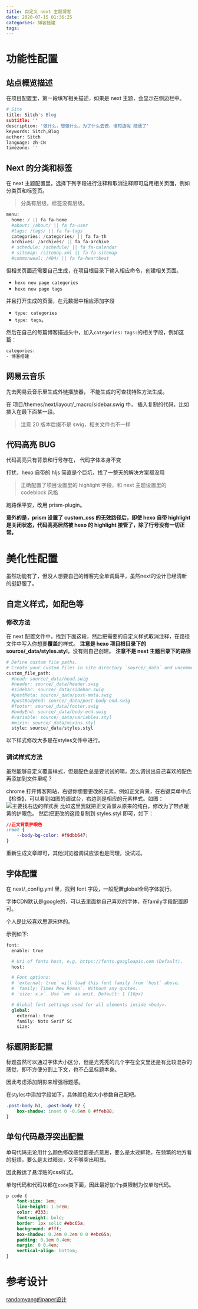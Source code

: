 ```yaml
---
title: 自定义 next 主题博客
date: 2020-07-15 01:36:25
categories: 博客搭建
tags:
---
```

# 功能性配置

##  站点概览描述
在项目配置里，第一段填写相关描述，如果是 next 主题，会显示在侧边栏中。
```python
# Site
title: Sitch's Blog
subtitle: ''
description: '做什么，想做什么，为了什么去做，谁知道呢 随便了'
keywords: Sitch,Blog
author: Sitch
language: zh-CN
timezone: ''
```
## Next 的分类和标签
在 next 主题配置里，选择下列字段进行注释和取消注释即可启用相关页面，例如分类页和标签页。
>分类有层级，标签没有层级。

```python
menu:
  home: / || fa fa-home
  #about: /about/ || fa fa-user
  #tags: /tags/ || fa fa-tags
  categories: /categories/ || fa fa-th
  archives: /archives/ || fa fa-archive
  # schedule: /schedule/ || fa fa-calendar
  # sitemap: /sitemap.xml || fa fa-sitemap
  #commonweal: /404/ || fa fa-heartbeat
```

但相关页面还需要自己生成，在项目根目录下输入相应命令，创建相关页面。
- ``hexo new page categories``
- ``hexo new page tags``

并且打开生成的页面，在元数据中相应添加字段
- ``type: categories``
- ``type: tags``。

然后在自己的每篇博客描述头中，加入``categories:`` ``tags:``的相关字段，例如这篇：
```python
categories: 
- 博客搭建
```

##  网易云音乐
先去网易云音乐里生成外链播放器， 不能生成的可查找特殊方法生成。

在 项目/themes/next/layout/_macro/sidebar.swig 中， 插入复制的代码，比如插入在最下面某一段。
>注意 20 版本后缀不是 swig，相关文件也不一样



##  代码高亮 BUG
代码高亮只有背景和行号存在， 代码字体本身不变

打扰，hexo 自带的 hljs 简直是个巨坑，找了一整天的解决方案都没用
>正确配置了项目设置里的 highlight 字段，和 next 主题设置里的 codeblock 风格

跑路保平安，改用 prism-plugin。

**意外的是，prism 设置了 custom_css 的无效路径后，即使 hexo 自带 highlight 是关闭状态，代码高亮居然被 hexo 的 highlight 接管了，除了行号没有一切正常。**



# 美化性配置
虽然功能有了，但没人想要自己的博客完全单调扁平，虽然next的设计已经清新的挺舒服了。

##  自定义样式，如配色等
### 修改方法
在 next 配置文件中，找到下面这段，然后把需要的自定义样式取消注释，在路径文件中写入你想要**覆盖**的样式。
**注意是 hexo 项目根目录下的 source/_data/styles.styl**，没有则自己创建。
**注意不是 next 主题目录下的路径**
```python
# Define custom file paths.
# Create your custom files in site directory `source/_data` and uncomment needed files below.
custom_file_path:
  #head: source/_data/head.swig
  #header: source/_data/header.swig
  #sidebar: source/_data/sidebar.swig
  #postMeta: source/_data/post-meta.swig
  #postBodyEnd: source/_data/post-body-end.swig
  #footer: source/_data/footer.swig
  #bodyEnd: source/_data/body-end.swig
  #variable: source/_data/variables.styl
  #mixin: source/_data/mixins.styl
  style: source/_data/styles.styl
```
以下样式修改大多是在styles文件中进行。

### 调试样式方法
虽然能够自定义覆盖样式，但是配色总是要试试的嘛，怎么调试出自己喜欢的配色再添加到文件里呢？

chrome 打开博客网站，右键你想要更改的元素，例如正文背景，在右键菜单中点【检查】，可以看到如图的调试台，右边则是相应的元素样式。如图：
![主要找右边的样式表](https://wx1.sinaimg.cn/mw1024/b8e57787gy1ggtuquyezgj20wn0di0v3.jpg)
比如这里我就把正文背景从原来的纯白，修改为了带点暖黄的护眼色。
然后把更改的这段复制到 styles.styl 即可，如下：
```css
//正文背景护眼色
:root {
    --body-bg-color: #f9dbb647;
}
```
重新生成文章即可，其他浏览器调试应该也是同理，没试过。


## 字体配置

在 next/_config.yml 里，找到 font 字段，一般配置global全局字体就行。

字体CDN默认是google的，可以去里面挑自己喜欢的字体，在family字段配置即可。

个人是比较喜欢思源宋体的。

示例如下:
```python
font:
  enable: true

  # Uri of fonts host, e.g. https://fonts.googleapis.com (Default).
  host:

  # Font options:
  # `external: true` will load this font family from `host` above.
  # `family: Times New Roman`. Without any quotes.
  # `size: x.x`. Use `em` as unit. Default: 1 (16px)

  # Global font settings used for all elements inside <body>.
  global:
    external: true
    family: Noto Serif SC
    size:
```

## 标题阴影配置

标题虽然可以通过字体大小区分，但是光秃秃的几个字在全文里还是有比较混杂的感觉，即不方便分割上下文，也不凸显标题本身。

因此考虑添加阴影来增强标题感。

在styles中添加字段如下，具体颜色和大小参数自己配吧。
```css
.post-body h1, .post-body h2 {
    box-shadow: inset 0 -0.6em 0 #ffeb88; 
}
```

## 单句代码悬浮突出配置
单句代码无论用什么颜色修改感觉都差点意思，要么是太过鲜艳，在频繁的地方看的挺烦，要么是太过暗淡，又不够突出明显。

因此搬运了悬浮贴的css样式。

单句代码和代码块都在``code``类下面，因此最好加个``p``类限制为仅单句代码。
```css
p code {
    font-size: 1em;
    line-height: 1.5rem;
    color: #333;
    font-weight: bold;
    border: 1px solid #ebc65a;
    background: #fff;
    box-shadow: 0.2em 0.2em 0 0 #ebc65a;
    padding: 0.1em 0.4em;
    margin: 0 0.4em;
    vertical-align: bottom;
}
```

# 参考设计
[randomyang的paper设计](https://www.randomyang.top/2019/01/27/pixels%E5%B9%B6%E4%B8%8D%E7%AE%80%E5%8D%95/)